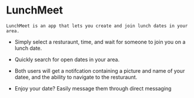 # LunchMeet
    LunchMeet is an app that lets you create and join lunch dates in your area.

  + Simply select a resturaunt, time, and wait for someone to join you on a lunch date.
  
  + Quickly search for open dates in your area.
  
  + Both users will get a notifcation containing a picture and name of your datee, and the ability to navigate to the resturaunt.
  
  + Enjoy your date? Easily message them through direct messaging

